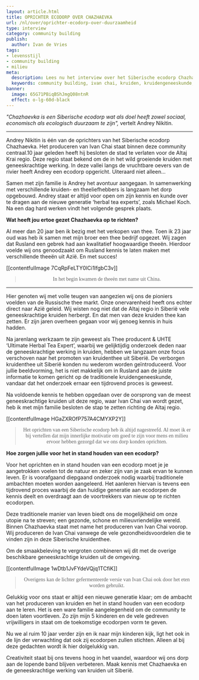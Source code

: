 ```yaml
---
layout: article.html
title: OPRICHTER ECODORP OVER CHAZHAEVKA
url: /nl/over/oprichter-ecodorp-over-duurzaamheid
type: interview
category: community building
publish:
  author: Ivan de Vries
tags:
- levensstijl
- community building
- milieu
meta:
  description: Lees nu het interview over het Siberische ecodorp Chazhaevka. "Chazhaevka is een Siberische ecodorp wat als doel heeft zowel sociaal, economisch als ecologisch duurzaam te zijn", vertelt Andrey Nikitin.
  keywords: community building, ivan chai, kruiden, kruidengeneeskunde, thee, voordelen, lichaam, geest, siberië, traditionele kruidengeneeskunde, natuur, biologisch, alledaags product, geneeskrachtig werking
banner:
  image: 65G71PBiqBShJmgQ08ntnR
  effect: o-lg-60d-black
---
```

_"Chazhaevka is een Siberische ecodorp wat als doel heeft zowel sociaal, economisch als ecologisch duurzaam te zijn",_ vertelt Andrey Nikitin.

<hr>

Andrey Nikitin is één van de oprichters van het Siberische ecodorp Chazhaevka. Het produceren van Ivan Chai staat binnen deze community centraal.10 jaar geleden heeft hij besloten de stad te verlaten voor de Altaj Krai regio. Deze regio staat bekend om de in het wild groeiende kruiden met geneeskrachtige werking. In deze vallei langs de vruchtbare oevers van de rivier heeft Andrey een ecodorp opgericht. Uiteraard niet alleen...

Samen met zijn familie is Andrey het avontuur aangegaan. In samenwerking met verschillende kruiden- en theeliefhebbers is langzaam het dorp opgebouwd. Andrey staat er altijd voor open om zijn kennis en kunde over te dragen aan de nieuwe generatie ‘herbal tea experts’, zoals Michael Koch. Na een dag hard werken vindt het volgende gesprek plaats.

**Wat heeft jou ertoe gezet Chazhaevka op te richten?**

Al meer dan 20 jaar ben ik bezig met het verkopen van thee. Toen ik 23 jaar oud was heb ik samen met mijn broer een thee bedrijf opgezet. Wij zagen dat Rusland een gebrek had aan kwalitatief hoogwaardige theeën. Hierdoor voelde wij ons genoodzaakt om Rusland kennis te laten maken met verschillende theeën uit Azië. En met succes!

[[contentfulImage 7CqRpFeLTY0lCi1lfgbC3v]]
><p style="text-align: center; font-family:papyrus">In het begin kwamen de theeën met name uit China.</p>

<hr>

Hier genoten wij met volle teugen van aangezien wij ons de pioniers voelden van de Russische thee markt. Onze onervarenheid heeft ons echter direct naar Azië geleid. Wij wisten nog niet dat de Altaj regio in Siberië vele geneeskrachtige kruiden herbergt. En dat men van deze kruiden thee kan zetten. Er zijn jaren overheen gegaan voor wij genoeg kennis in huis hadden.

Na jarenlang werkzaam te zijn geweest als Thee producent & UHTE ‘Ultimate Herbal Tea Expert’, waarbij we gelijktijdig onderzoek deden naar de geneeskrachtige werking in kruiden, hebben we langzaam onze focus verschoven naar het promoten van kruidenthee uit Siberië. De verborgen kruidenthee uit Siberië konden nu wederom worden geïntroduceerd. Voor jullie beeldvorming, het is niet makkelijk om in Rusland aan de juiste informatie te komen gericht op de traditionele kruidengeneeskunde, vandaar dat het onderzoek ernaar een tijdrovend proces is geweest.

Na voldoende kennis te hebben opgedaan over de oorsprong van de meest geneeskrachtige kruiden uit deze regio, waar Ivan Chai van wordt gezet, heb ik met mijn familie besloten de stap te zetten richting de Altaj regio.

[[contentfulImage HGaZXROfP757A4CMYXP2Y]]
><p style="text-align: center; font-family:papyrus">Het oprichten van een Siberische ecodorp heb ik altijd nagestreefd. Al moet ik er bij vertellen dat mijn innerlijke motivatie om goed te zijn voor mens en milieu ervoor hebben gezorgd dat we ons dorp konden oprichten. </p>

**Hoe zorgen jullie voor het in stand houden van een ecodorp?**

Voor het oprichten en in stand houden van een ecodorp moet je je aangetrokken voelen tot de natuur en zeker zijn van je zaak ervan te kunnen leven. Er is voorafgaand diepgaand onderzoek nodig waarbij traditionele ambachten moeten worden aangeleerd. Het aanleren hiervan is tevens een tijdrovend proces waarbij de dan huidige generatie aan ecodorpen de kennis deelt en overdraagt aan de voortrekkers van nieuw op te richten ecodorpen.

Deze traditionele manier van leven biedt ons de mogelijkheid om onze utopie na te streven; een gezonde, schone en milieuvriendelijke wereld. Binnen Chazhaevka staat met name het produceren van Ivan Chai voorop. Wij produceren de Ivan Chai vanwege de vele gezondheidsvoordelen die te vinden zijn in deze Siberische kruidenthee.

Om de smaakbeleving te vergroten combineren wij dit met de overige beschikbare geneeskrachtige kruiden uit de omgeving.

[[contentfulImage 1wDtb1JvFYdeVQjq1TCfiK]]
><p style="text-align: center; font-family:papyrus">Overigens kan de lichter gefermenteerde versie van Ivan Chai ook door het eten worden gebruikt.</p>

Gelukkig voor ons staat er altijd een nieuwe generatie klaar; om de ambacht van het produceren van kruiden en het in stand houden van een ecodorp aan te leren. Het is een ware familie aangelegenheid om de community te doen laten voortleven. Zo zijn mijn 5 kinderen en de vele gedreven vrijwilligers in staat om de toekomstige ecodorpen vorm te geven.

Nu we al ruim 10 jaar verder zijn en ik naar mijn kinderen kijk, ligt het ook in de lijn der verwachting dat ook zij ecodorpen zullen stichten. Alleen al bij deze gedachten wordt ik hier dolgelukkig van.

Creativiteit staat bij ons tevens hoog in het vaandel, waardoor wij ons dorp aan de lopende band blijven verbeteren. Maak kennis met Chazhaevka en de geneeskrachtige werking van kruiden uit Siberië.
